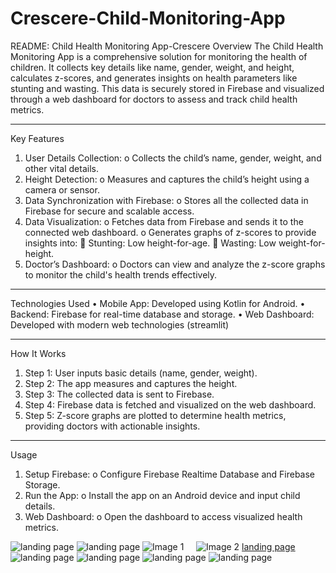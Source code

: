 # Crescere-Child-Monitoring-App
README: Child Health Monitoring App-Crescere
Overview
The Child Health Monitoring App is a comprehensive solution for monitoring the health of children. It collects key details like name, gender, weight, and height, calculates z-scores, and generates insights on health parameters like stunting and wasting. This data is securely stored in Firebase and visualized through a web dashboard for doctors to assess and track child health metrics.
________________________________________
Key Features
1.	User Details Collection:
o	Collects the child’s name, gender, weight, and other vital details.
2.	Height Detection:
o	Measures and captures the child’s height using a camera or sensor.
3.	Data Synchronization with Firebase:
o	Stores all the collected data in Firebase for secure and scalable access.
4.	Data Visualization:
o	Fetches data from Firebase and sends it to the connected web dashboard.
o	Generates graphs of z-scores to provide insights into:
	Stunting: Low height-for-age.
	Wasting: Low weight-for-height.
5.	Doctor’s Dashboard:
o	Doctors can view and analyze the z-score graphs to monitor the child's health trends effectively.
________________________________________
Technologies Used
•	Mobile App: Developed using Kotlin for Android.
•	Backend: Firebase for real-time database and storage.
•	Web Dashboard: Developed with modern web technologies (streamlit)
________________________________________
How It Works
1.	Step 1: User inputs basic details (name, gender, weight).
2.	Step 2: The app measures and captures the height.
3.	Step 3: The collected data is sent to Firebase.
4.	Step 4: Firebase data is fetched and visualized on the web dashboard.
5.	Step 5: Z-score graphs are plotted to determine health metrics, providing doctors with actionable insights.
________________________________________
Usage
1.	Setup Firebase:
o	Configure Firebase Realtime Database and Firebase Storage.
2.	Run the App:
o	Install the app on an Android device and input child details.
3.	Web Dashboard:
o	Open the dashboard to access visualized health metrics.

![landing page](child.png) ![landing page](child1.png)
 <img src="child1.png" alt="Image 1"/> &nbsp;&nbsp;&nbsp; <img src="child.png" alt="Image 2"/>
[landing page](child2.png) ![landing page](child3.png) ![landing page](child4.png) ![landing page](child5.png) ![landing page](child6.png)
